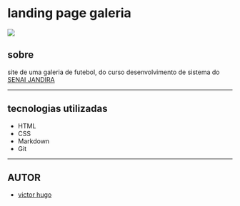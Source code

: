 # landing page galeria

![](./screenshot/Captura%20de%20Tela%202024-09-06%20às%2015.47.05.png)

## sobre
site de uma galeria de futebol, do curso desenvolvimento de sistema do [SENAI JANDIRA](https://sp.senai.br/unidade/jandira/)

---

## tecnologias utilizadas
- HTML
- CSS
- Markdown
- Git

---

## AUTOR
- [victor hugo](https://github.com/victorhugoaurelianocoltro)